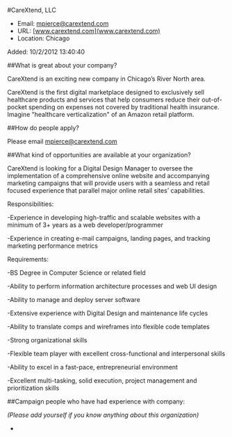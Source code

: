 
#CareXtend, LLC

* Email: [mpierce@carextend.com](mailto:mpierce@carextend.com)
* URL: [www.carextend.com](www.carextend.com)
* Location: Chicago

Added: 10/2/2012 13:40:40

##What is great about your company?

CareXtend is an exciting new company in Chicago’s River North area.



CareXtend is the first digital marketplace designed to exclusively sell healthcare products and services that help consumers reduce their out-of-pocket spending on expenses not covered by traditional health insurance.  Imagine "healthcare verticalization" of an Amazon retail platform.







##How do people apply?

Please email mpierce@carextend.com

##What kind of opportunities are available at your organization?

CareXtend is looking for a Digital Design Manager to oversee the implementation of a comprehensive online website and accompanying marketing campaigns that will provide users with a seamless and retail focused experience that parallel major online retail sites’ capabilities.



Responsibilities:

-Experience in developing high-traffic and scalable websites with a minimum of 3+ years as a web developer/programmer

-Experience in creating e-mail campaigns, landing pages, and tracking marketing performance metrics



Requirements:

-BS Degree in Computer Science or related field

-Ability to perform information architecture processes and web UI design 

-Ability to manage and deploy server software 

-Extensive experience with Digital Design and maintenance life cycles 

-Ability to translate comps and wireframes into flexible code templates 

-Strong organizational skills

-Flexible team player with excellent cross-functional and interpersonal skills

-Ability to excel in a fast-pace, entrepreneurial environment

-Excellent multi-tasking, solid execution, project management and prioritization skills



##Campaign people who have had experience with company:

*(Please add yourself if you know anything about this organization)*

* 


    